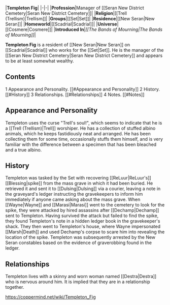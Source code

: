 |**Templeton Fig**|
|-|-|
|**Profession**|Manager of [[Seran New District Cemetery\|Seran New District Cemetery]]|
|**Religion**|[[Trell (Trellism)\|Trellism]]|
|**Groups**|[[Set\|Set]]|
|**Residence**|[[New Seran\|New Seran]]|
|**Homeworld**|[[Scadrial\|Scadrial]]|
|**Universe**|[[Cosmere\|Cosmere]]|
|**Introduced In**|*[[The Bands of Mourning\|The Bands of Mourning]]*|

**Templeton Fig** is a resident of [[New Seran\|New Seran]] on [[Scadrial\|Scadrial]] who works for the [[Set\|Set]]. He is the manager of the [[Seran New District Cemetery\|Seran New District Cemetery]] and appears to be at least somewhat wealthy.

## Contents

1 Appearance and Personality. [[#Appearance and Personality]] 
2 History. [[#History]] 
3 Relationships. [[#Relationships]] 
4 Notes. [[#Notes]] 


## Appearance and Personality
Templeton uses the curse "Trell's soul!", which seems to indicate that he is a [[Trell (Trellism)\|Trell]] worshiper.
He has a collection of stuffed albino animals, which he keeps fastidiously neat and arranged. He has been collecting them for some time, occasionally stuffs them himself, and is very familiar with the difference between a specimen that has been bleached and a true albino.

## History
Templeton was tasked by the Set with recovering [[ReLuur\|ReLuur's]] [[Blessing\|spike]] from the mass grave in which it had been buried. He retrieved it and sent it to [[Dulsing\|Dulsing]] via a courier, leaving a note in the graveyard's ledger instructing the gravekeepers to inform him immediately if anyone came asking about the mass grave.
When [[Wayne\|Wayne]] and [[Marasi\|Marasi]] went to the cemetery to look for the spike, they were attacked by hired assassins after [[Dechamp\|Dechamp]] sent to Templeton. Having survived the attack but failed to find the spike, they found Templeton's note in a hidden ledger book in the gravekeeper's shack. They then went to Templeton's house, where Wayne impersonated [[Marsh\|Death]] and used Dechamp's corpse to scare him into revealing the location of the spike. Templeton was subsequently arrested by the New Seran constables based on the evidence of graverobbing found in the ledger.

## Relationships
Templeton lives with a skinny and worn woman named [[Destra\|Destra]] who is nervous around him. It is implied that they are in a relationship together.



https://coppermind.net/wiki/Templeton_Fig